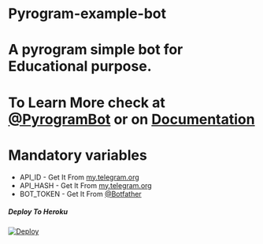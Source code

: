 # Pyrogram-example-bot

# A pyrogram simple bot for Educational purpose. 
# To Learn More check at [@PyrogramBot](https://t.me/pyrogrambot) or on [Documentation](https://docs.pyrogram.org) 

# Mandatory variables 

- API_ID - Get It From [my.telegram.org](https://my.telegram.org)
- API_HASH - Get It From [my.telegram.org](https://my.telegram.org) 
- BOT_TOKEN - Get It From [@Botfather](https://t.me/BOTFATHER)







 
 

##### Deploy To Heroku

[![Deploy](https://www.herokucdn.com/deploy/button.svg)](https://heroku.com/deploy?template=https://github.com/Developed-Bots/Pyrogram-example-bot)
